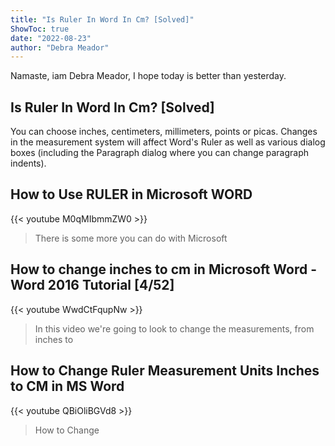 ```yaml
---
title: "Is Ruler In Word In Cm? [Solved]"
ShowToc: true 
date: "2022-08-23"
author: "Debra Meador" 
---
```


Namaste, iam Debra Meador, I hope today is better than yesterday.
## Is Ruler In Word In Cm? [Solved]
You can choose inches, centimeters, millimeters, points or picas. Changes in the measurement system will affect Word's Ruler as well as various dialog boxes (including the Paragraph dialog where you can change paragraph indents).

## How to Use RULER in Microsoft WORD
{{< youtube M0qMIbmmZW0 >}}
>There is some more you can do with Microsoft 

## How to change inches to cm in Microsoft Word - Word 2016 Tutorial [4/52]
{{< youtube WwdCtFqupNw >}}
>In this video we're going to look to change the measurements, from inches to 

## How to Change Ruler Measurement Units Inches to CM in MS Word
{{< youtube QBiOliBGVd8 >}}
>How to Change 

